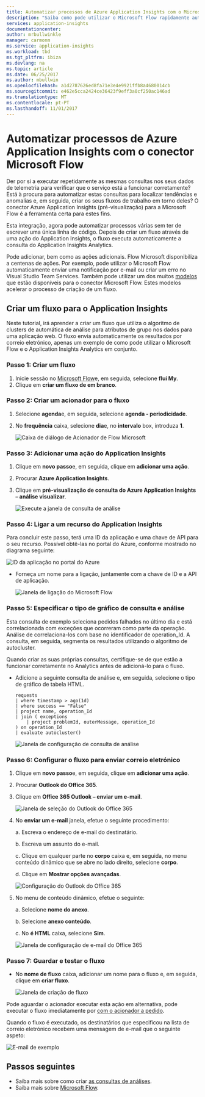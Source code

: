 ```yaml
---
title: Automatizar processos de Azure Application Insights com o Microsoft Flow
description: "Saiba como pode utilizar o Microsoft Flow rapidamente automatizar processos repetíveis, utilizando o conector do Application Insights."
services: application-insights
documentationcenter: 
author: mrbullwinkle
manager: carmonm
ms.service: application-insights
ms.workload: tbd
ms.tgt_pltfrm: ibiza
ms.devlang: na
ms.topic: article
ms.date: 06/25/2017
ms.author: mbullwin
ms.openlocfilehash: a1d2787626ed8fa71e3e4e9921ffb8a4680014cb
ms.sourcegitcommit: e462e5cca2424ce36423f9eff3a0cf250ac146ad
ms.translationtype: MT
ms.contentlocale: pt-PT
ms.lasthandoff: 11/01/2017
---
```

# <a name="automate-azure-application-insights-processes-with-the-connector-for-microsoft-flow"></a>Automatizar processos de Azure Application Insights com o conector Microsoft Flow

Der por si a executar repetidamente as mesmas consultas nos seus dados de telemetria para verificar que o serviço está a funcionar corretamente? Está à procura para automatizar estas consultas para localizar tendências e anomalias e, em seguida, criar os seus fluxos de trabalho em torno deles? O conector Azure Application Insights (pré-visualização) para a Microsoft Flow é a ferramenta certa para estes fins.

Esta integração, agora pode automatizar processos várias sem ter de escrever uma única linha de código. Depois de criar um fluxo através de uma ação do Application Insights, o fluxo executa automaticamente a consulta do Application Insights Analytics. 

Pode adicionar, bem como as ações adicionais. Flow Microsoft disponibiliza a centenas de ações. Por exemplo, pode utilizar o Microsoft Flow automaticamente enviar uma notificação por e-mail ou criar um erro no Visual Studio Team Services. Também pode utilizar um dos muitos [modelos](https://ms.flow.microsoft.com/en-us/connectors/shared_applicationinsights/?slug=azure-application-insights) que estão disponíveis para o conector Microsoft Flow. Estes modelos acelerar o processo de criação de um fluxo. 

<!--The Application Insights connector also works with [Azure Power Apps](https://powerapps.microsoft.com/en-us/) and [Azure Logic Apps](https://azure.microsoft.com/services/logic-apps/?v=17.23h). --> 

## <a name="create-a-flow-for-application-insights"></a>Criar um fluxo para o Application Insights

Neste tutorial, irá aprender a criar um fluxo que utiliza o algoritmo de clusters de automática de análise para atributos de grupo nos dados para uma aplicação web. O fluxo envia automaticamente os resultados por correio eletrónico, apenas um exemplo de como pode utilizar o Microsoft Flow e o Application Insights Analytics em conjunto. 

### <a name="step-1-create-a-flow"></a>Passo 1: Criar um fluxo
1. Inicie sessão no [Microsoft Flow](http://flow.microsoft.com)e, em seguida, selecione **flui My**.
2. Clique em **criar um fluxo de em branco**.

### <a name="step-2-create-a-trigger-for-your-flow"></a>Passo 2: Criar um acionador para o fluxo
1. Selecione **agenda**e, em seguida, selecione **agenda - periodicidade**.
2. No **frequência** caixa, selecione **dia**e, no **intervalo** box, introduza **1**.

    ![Caixa de diálogo de Acionador de Flow Microsoft](./media/app-insights-automate-with-flow/flow1.png)


### <a name="step-3-add-an-application-insights-action"></a>Passo 3: Adicionar uma ação do Application Insights
1. Clique em **novo passo**e, em seguida, clique em **adicionar uma ação**.
2. Procurar **Azure Application Insights**.
3. Clique em **pré-visualização de consulta do Azure Application Insights – análise visualizar**.

    ![Execute a janela de consulta de análise](./media/app-insights-automate-with-flow/flow2.png)

### <a name="step-4-connect-to-an-application-insights-resource"></a>Passo 4: Ligar a um recurso do Application Insights

Para concluir este passo, terá uma ID da aplicação e uma chave de API para o seu recurso. Possível obtê-las no portal do Azure, conforme mostrado no diagrama seguinte:

![ID da aplicação no portal do Azure](./media/app-insights-automate-with-flow/appid.png) 

- Forneça um nome para a ligação, juntamente com a chave de ID e a API de aplicação.

    ![Janela de ligação do Microsoft Flow](./media/app-insights-automate-with-flow/flow3.png)

### <a name="step-5-specify-the-analytics-query-and-chart-type"></a>Passo 5: Especificar o tipo de gráfico de consulta e análise
Esta consulta de exemplo seleciona pedidos falhados no último dia e está correlacionada com exceções que ocorreram como parte da operação. Análise de correlaciona-los com base no identificador de operation_Id. A consulta, em seguida, segmenta os resultados utilizando o algoritmo de autocluster. 

Quando criar as suas próprias consultas, certifique-se de que estão a funcionar corretamente no Analytics antes de adicioná-lo para o fluxo.

- Adicione a seguinte consulta de análise e, em seguida, selecione o tipo de gráfico de tabela HTML. 

    ```
    requests
    | where timestamp > ago(1d)
    | where success == "False"
    | project name, operation_Id
    | join ( exceptions
        | project problemId, outerMessage, operation_Id
    ) on operation_Id
    | evaluate autocluster()
    ```
    
    ![Janela de configuração de consulta de análise](./media/app-insights-automate-with-flow/flow4.png)

### <a name="step-6-configure-the-flow-to-send-email"></a>Passo 6: Configurar o fluxo para enviar correio eletrónico

1. Clique em **novo passo**e, em seguida, clique em **adicionar uma ação**.
2. Procurar **Outlook do Office 365**.
3. Clique em **Office 365 Outlook – enviar um e-mail**.

    ![Janela de seleção do Outlook do Office 365](./media/app-insights-automate-with-flow/flow2b.png)

4. No **enviar um e-mail** janela, efetue o seguinte procedimento:

   a. Escreva o endereço de e-mail do destinatário.

   b. Escreva um assunto do e-mail.

   c. Clique em qualquer parte no **corpo** caixa e, em seguida, no menu conteúdo dinâmico que se abre no lado direito, selecione **corpo**.

   d. Clique em **Mostrar opções avançadas**.

    ![Configuração do Outlook do Office 365](./media/app-insights-automate-with-flow/flow5.png)

5. No menu de conteúdo dinâmico, efetue o seguinte:

    a. Selecione **nome do anexo**.

    b. Selecione **anexo conteúdo**.
    
    c. No **é HTML** caixa, selecione **Sim**.

    ![Janela de configuração de e-mail do Office 365](./media/app-insights-automate-with-flow/flow7.png)

### <a name="step-7-save-and-test-your-flow"></a>Passo 7: Guardar e testar o fluxo
- No **nome de fluxo** caixa, adicionar um nome para o fluxo e, em seguida, clique em **criar fluxo**.

    ![Janela de criação de fluxo](./media/app-insights-automate-with-flow/flow8.png)

Pode aguardar o acionador executar esta ação em alternativa, pode executar o fluxo imediatamente por [com o acionador a pedido](https://flow.microsoft.com/blog/run-now-and-six-more-services/).

Quando o fluxo é executado, os destinatários que especificou na lista de correio eletrónico recebem uma mensagem de e-mail que o seguinte aspeto:

![E-mail de exemplo](./media/app-insights-automate-with-flow/flow9.png)


## <a name="next-steps"></a>Passos seguintes

- Saiba mais sobre como criar [as consultas de análises](app-insights-analytics-using.md).
- Saiba mais sobre [Microsoft Flow](https://ms.flow.microsoft.com).



<!--Link references-->





